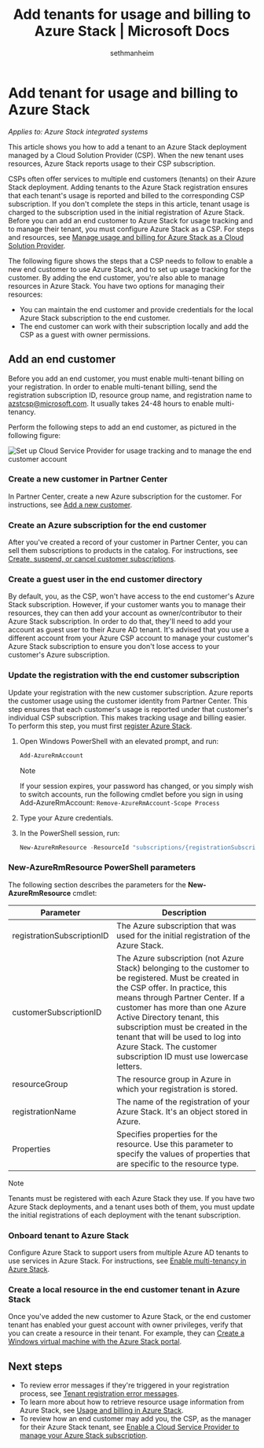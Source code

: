 ﻿---
title: Add tenants for usage and billing to Azure Stack | Microsoft Docs
description: Learn how to add a tenant for usage and billing to Azure Stack.
services: azure-stack
documentationcenter: ''
author: sethmanheim
manager: femila
editor: ''

ms.service: azure-stack
ms.workload: na
pms.tgt_pltfrm: na
ms.devlang: na
ms.topic: article
ms.date: 09/17/2019
ms.author: sethm
ms.reviewer: alfredop
ms.lastreviewed: 09/17/2019

---

# Add tenant for usage and billing to Azure Stack

*Applies to: Azure Stack integrated systems*

This article shows you how to add a tenant to an Azure Stack deployment managed by a Cloud Solution Provider (CSP). When the new tenant uses resources, Azure Stack reports usage to their CSP subscription.

CSPs often offer services to multiple end customers (tenants) on their Azure Stack deployment. Adding tenants to the Azure Stack registration ensures that each tenant's usage is reported and billed to the corresponding CSP subscription. If you don't complete the steps in this article, tenant usage is charged to the subscription used in the initial registration of Azure Stack. Before you can add an end customer to Azure Stack for usage tracking and to manage their tenant, you must configure Azure Stack as a CSP. For steps and resources, see [Manage usage and billing for Azure Stack as a Cloud Solution Provider](azure-stack-add-manage-billing-as-a-csp.md).

The following figure shows the steps that a CSP needs to follow to enable a new end customer to use Azure Stack, and to set up usage tracking for the customer. By adding the end customer, you're also able to manage resources in Azure Stack. You have two options for managing their resources:

- You can maintain the end customer and provide credentials for the local Azure Stack subscription to the end customer.  
- The end customer can work with their subscription locally and add the CSP as a guest with owner permissions.

## Add an end customer

Before you add an end customer, you must enable multi-tenant billing on your registration. In order to enable multi-tenant billing, send the registration subscription ID, resource group name, and registration name to azstcsp@microsoft.com. It usually takes 24-48 hours to enable multi-tenancy.

Perform the following steps to add an end customer, as pictured in the following figure:

![Set up Cloud Service Provider for usage tracking and to manage the end customer account](media/azure-stack-csp-enable-billing-usage-tracking/process-csp-enable-billing.png)

### Create a new customer in Partner Center

In Partner Center, create a new Azure subscription for the customer. For instructions, see [Add a new customer](/partner-center/add-a-new-customer).

### Create an Azure subscription for the end customer

After you've created a record of your customer in Partner Center, you can sell them subscriptions to products in the catalog. For instructions, see [Create, suspend, or cancel customer subscriptions](/partner-center/create-a-new-subscription).

### Create a guest user in the end customer directory

By default, you, as the CSP, won't have access to the end customer's Azure Stack subscription. However, if your customer wants you to manage their resources, they can then add your account as owner/contributor to their Azure Stack subscription. In order to do that, they'll need to add your account as guest user to their Azure AD tenant. It's advised that you use a different account from your Azure CSP account to manage your customer's Azure Stack subscription to ensure you don't lose access to your customer's Azure subscription.

### Update the registration with the end customer subscription

Update your registration with the new customer subscription. Azure reports the customer usage using the customer identity from Partner Center. This step ensures that each customer's usage is reported under that customer's individual CSP subscription. This makes tracking usage and billing easier. To perform this step, you must first [register Azure Stack](azure-stack-registration.md).

1. Open Windows PowerShell with an elevated prompt, and run:  

   ```powershell
   Add-AzureRmAccount
   ```

   >[!Note]
   > If your session expires, your password has changed, or you simply wish to switch accounts, run the following cmdlet before you sign in using Add-AzureRmAccount: `Remove-AzureRmAccount-Scope Process`

2. Type your Azure credentials.
3. In the PowerShell session, run:

   ```powershell
   New-AzureRmResource -ResourceId "subscriptions/{registrationSubscriptionId}/resourceGroups/{resourceGroup}/providers/Microsoft.AzureStack/registrations/{registrationName}/customerSubscriptions/{customerSubscriptionId}" -ApiVersion 2017-06-01 -Properties <PSObject>
   ```

### New-AzureRmResource PowerShell parameters

The following section describes the parameters for the **New-AzureRmResource** cmdlet:

| Parameter | Description |
| --- | --- |
|registrationSubscriptionID | The Azure subscription that was used for the initial registration of the Azure Stack.|
| customerSubscriptionID | The Azure subscription (not Azure Stack) belonging to the customer to be registered. Must be created in the CSP offer. In practice, this means through Partner Center. If a customer has more than one Azure Active Directory tenant, this subscription must be created in the tenant that will be used to log into Azure Stack. The customer subscription ID must use lowercase letters. |
| resourceGroup | The resource group in Azure in which your registration is stored. |
| registrationName | The name of the registration of your Azure Stack. It's an object stored in Azure. |
| Properties | Specifies properties for the resource. Use this parameter to specify the values of properties that are specific to the resource type.

> [!NOTE]  
> Tenants must be registered with each Azure Stack they use. If you have two Azure Stack deployments, and a tenant uses both of them, you must update the initial registrations of each deployment with the tenant subscription.

### Onboard tenant to Azure Stack

Configure Azure Stack to support users from multiple Azure AD tenants to use services in Azure Stack. For instructions, see [Enable multi-tenancy in Azure Stack](azure-stack-enable-multitenancy.md).

### Create a local resource in the end customer tenant in Azure Stack

Once you've added the new customer to Azure Stack, or the end customer tenant has enabled your guest account with owner privileges, verify that you can create a resource in their tenant. For example, they can [Create a Windows virtual machine with the Azure Stack portal](../user/azure-stack-quick-windows-portal.md).

## Next steps

- To review error messages if they're triggered in your registration process, see [Tenant registration error messages](azure-stack-registration-errors.md).
- To learn more about how to retrieve resource usage information from Azure Stack, see [Usage and billing in Azure Stack](azure-stack-billing-and-chargeback.md).
- To review how an end customer may add you, the CSP, as the manager for their Azure Stack tenant, see [Enable a Cloud Service Provider to manage your Azure Stack subscription](../user/azure-stack-csp-enable-billing-usage-tracking.md).
